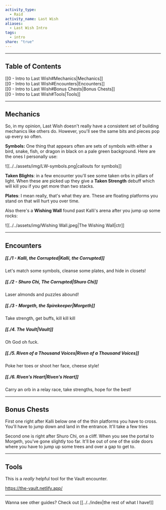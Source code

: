 ```yaml
---  
activity_type:  
  - Raid  
activity_name: Last Wish  
aliases:  
  - Last Wish Intro  
tags:  
  - intro  
share: "true"  
---  
```

  
----  
  
## Table of Contents  
  
[[0 - Intro to Last Wish#Mechanics|Mechanics]]  
[[0 - Intro to Last Wish#Encounters|Encounters]]  
[[0 - Intro to Last Wish#Bonus Chests|Bonus Chests]]  
[[0 - Intro to Last Wish#Tools|Tools]]  
  
----  
  
## Mechanics  
  
So, in my opinion, Last Wish doesn't really have a consistent set of building mechanics like others do. However, you'll see the same bits and pieces pop up every so often.  
  
**Symbols:** One thing that appears often are sets of symbols with either a bird, snake, fish, or dragon in black on a pale green background. Here are the ones I personally use:  
  
![[../../assets/img/LW-symbols.png|callouts for symbols]]  
  
**Taken Blights**: in a few encounter you'll see some taken orbs in pillars of light. When these are picked up they give a **Taken Strength** debuff which will kill you if you get more than two stacks.  
  
**Plates**: I mean really, that's what they are. These are floating platforms you stand on that will hurt you over time.  
  
Also there's a **Wishing Wall** found past Kalli's arena after you jump up some rocks:  
  
![[../../assets/img/Wishing Wall.jpeg|The Wishing Wall|ctr]]  
  
---  
  
## Encounters  
  
##### [[./1 - Kalli, the Corrupted|Kalli, the Corrupted]]  
  
Let's match some symbols, cleanse some plates, and hide in closets!  
  
##### [[./2 - Shuro Chi, The Corrupted|Shuro Chi]]  
  
Laser almonds and puzzles abound!  
  
##### [[./3 - Morgeth, the Spirekeeper|Morgeth]]  
  
Take strength, get buffs, kill kill kill  
  
##### [[./4. The Vault|Vault]]  
  
Oh God oh fuck.  
  
##### [[./5. Riven of a Thousand Voices|Riven of a Thousand Voices]]  
  
Poke her toes or shoot her face, cheese style!  
  
##### [[./6. Riven's Heart|Riven's Heart]]  
  
Carry an orb in a relay race, take strengths, hope for the best!  
  
----  
  
## Bonus Chests  
  
First one right after Kalli below one of the thin platforms you have to cross. You'll have to jump down and land in the entrance. It'll take a few tries  
  
Second one is right after Shuro Chi, on a cliff. When you see the portal to Morgeth, you've gone slightly too far. It'll be out of one of the side doors where you have to jump up some trees and over a gap to get to.  
  
----  
  
## Tools  
  
This is a *really* helpful tool for the Vault encounter.  
  
https://the-vault.netlify.app/  
  
----  
  
Wanna see other guides? Check out [[../../index|the rest of what I have!]]